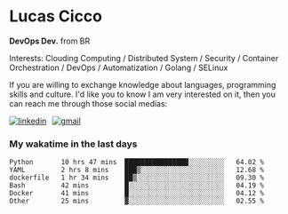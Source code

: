 # Lucas Cicco

**DevOps Dev.** from BR

Interests: Clouding Computing / Distributed System / Security / Container Orchestration / DevOps / Automatization / Golang / SELinux

If you are willing to exchange knowledge about languages, programming skills and culture. I'd like you to know I am very interested on it, then you can reach me through those social medias:

<div style="display: flex; align-items: center; gap: 10px;">
  <a href="https://www.linkedin.com/in/lucas-vitor-de-cicco" target="_blank">
    <img
      src="https://img.shields.io/badge/-LinkedIn-%230077B5?style=for-the-badge&logo=linkedin&logoColor=white"
      alt="linkedin"
      target="_blank" 
    />
  </a>
  <a href="mailto:lucasvitorx1@gmail.com">
      <img
        src="https://img.shields.io/badge/-Gmail-%23333?style=for-the-badge&logo=gmail&logoColor=white"
        alt="gmail"
        target="_blank"
      />
  </a>
</div>

### My wakatime in the last days

<!--START_SECTION:waka-->

```text
Python       10 hrs 47 mins  ████████████████░░░░░░░░░   64.02 %
YAML         2 hrs 8 mins    ███▒░░░░░░░░░░░░░░░░░░░░░   12.68 %
dockerfile   1 hr 34 mins    ██▒░░░░░░░░░░░░░░░░░░░░░░   09.30 %
Bash         42 mins         █░░░░░░░░░░░░░░░░░░░░░░░░   04.19 %
Docker       41 mins         █░░░░░░░░░░░░░░░░░░░░░░░░   04.12 %
Other        25 mins         ▓░░░░░░░░░░░░░░░░░░░░░░░░   02.55 %
```

<!--END_SECTION:waka-->
